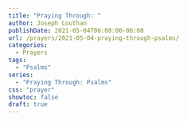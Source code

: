 ```yaml
---
title: "Praying Through: "
author: Joseph Louthan
publishDate: 2021-05-04T06:00:00-06:00
url: /prayers/2021-05-04-praying-through-psalms/
categories:
  - Prayers
tags:
  - "Psalms"
series:
  - "Praying Through: Psalms"
css: "prayer"
showtoc: false
draft: true
---
```

<div style="font-variant: small-caps;">

</div>

```text

```
